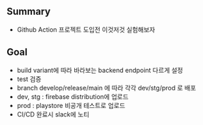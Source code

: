 ## Summary
- Github Action 프로젝트 도입전 이것저것 실험해보자

## Goal
- build variant에 따라 바라보는 backend endpoint 다르게 설정
- test 검증
- branch develop/release/main 에 따라 각각 dev/stg/prod 로 배포
- dev, stg : firebase distribution에 업로드
- prod : playstore 비공개 테스트로 업로드
- CI/CD 완료시 slack에 노티
